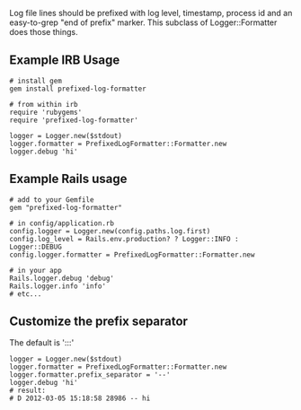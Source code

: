 Log file lines should be prefixed with log level, timestamp, process id and an easy-to-grep "end of prefix" marker.  This subclass of Logger::Formatter does those things.

## Example IRB Usage

    # install gem
    gem install prefixed-log-formatter
    
    # from within irb
    require 'rubygems'
    require 'prefixed-log-formatter'
    
    logger = Logger.new($stdout)
    logger.formatter = PrefixedLogFormatter::Formatter.new
    logger.debug 'hi'

## Example Rails usage

    # add to your Gemfile
    gem "prefixed-log-formatter"
    
    # in config/application.rb
    config.logger = Logger.new(config.paths.log.first)
    config.log_level = Rails.env.production? ? Logger::INFO : Logger::DEBUG
    config.logger.formatter = PrefixedLogFormatter::Formatter.new
    
    # in your app
    Rails.logger.debug 'debug'
    Rails.logger.info 'info'
    # etc...

## Customize the prefix separator

The default is ':::'

    logger = Logger.new($stdout)
    logger.formatter = PrefixedLogFormatter::Formatter.new
    logger.formatter.prefix_separator = '--'
    logger.debug 'hi'
    # result:
    # D 2012-03-05 15:18:58 28986 -- hi
